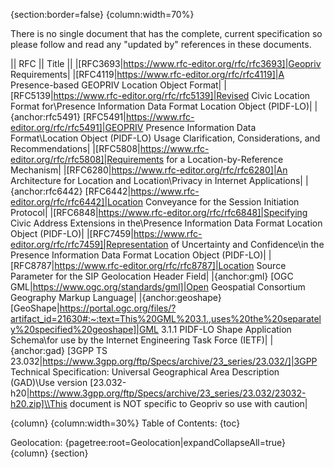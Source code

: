 {section:border=false}
{column:width=70%}


There is no single document that has the complete, current specification so please follow and read any "updated by" references in these documents.

|| RFC || Title ||
|[RFC3693|https://www.rfc-editor.org/rfc/rfc3693]﻿|Geopriv Requirements|
|[RFC4119|https://www.rfc-editor.org/rfc/rfc4119]|A Presence-based GEOPRIV Location Object Format|
|[RFC5139|https://www.rfc-editor.org/rfc/rfc5139]|Revised Civic Location Format for\\Presence Information Data Format Location Object (PIDF-LO)|
|{anchor:rfc5491} [RFC5491|https://www.rfc-editor.org/rfc/rfc5491]|GEOPRIV Presence Information Data Format\\Location Object (PIDF-LO) Usage Clarification, Considerations, and Recommendations|
|[RFC5808|https://www.rfc-editor.org/rfc/rfc5808]|Requirements for a Location-by-Reference Mechanism|
|[RFC6280|https://www.rfc-editor.org/rfc/rfc6280]|An Architecture for Location and Location\\Privacy in Internet Applications|
|{anchor:rfc6442} [RFC6442|https://www.rfc-editor.org/rfc/rfc6442]|Location Conveyance for the Session Initiation Protocol|
|[RFC6848|https://www.rfc-editor.org/rfc/rfc6848]|Specifying Civic Address Extensions in the\\Presence Information Data Format Location Object (PIDF-LO)|
|[RFC7459|https://www.rfc-editor.org/rfc/rfc7459]|Representation of Uncertainty and Confidence\\in the Presence Information Data Format Location Object (PIDF-LO)|
|[RFC8787|https://www.rfc-editor.org/rfc/rfc8787]|Location Source Parameter for the SIP Geolocation Header Field|
|{anchor:gml} [OGC GML|https://www.ogc.org/standards/gml]|Open Geospatial Consortium Geography Markup Language|
|{anchor:geoshape} [GeoShape|https://portal.ogc.org/files/?artifact_id=21630#:~:text=This%20GML%203.1.,uses%20the%20separately%20specified%20geoshape]|GML 3.1.1 PIDF-LO Shape Application Schema\\for use by the Internet Engineering Task Force (IETF)|
|{anchor:gad} [3GPP TS 23.032|https://www.3gpp.org/ftp/Specs/archive/23_series/23.032/]|3GPP Technical Specification: Universal Geographical Area Description (GAD)\\Use version [23.032-h20|https://www.3gpp.org/ftp/Specs/archive/23_series/23.032/23032-h20.zip]\\This document is NOT specific to Geopriv so use with caution|


{column}
{column:width=30%}
Table of Contents:
{toc}


Geolocation:
{pagetree:root=Geolocation|expandCollapseAll=true}
{column}
{section}

